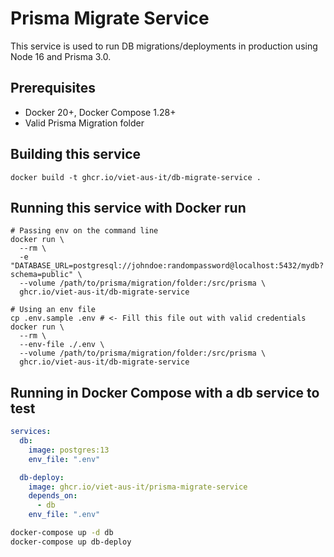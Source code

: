 # Prisma Migrate Service

This service is used to run DB migrations/deployments in production
using Node 16 and Prisma 3.0.

## Prerequisites

- Docker 20+, Docker Compose 1.28+
- Valid Prisma Migration folder

## Building this service

```shell
docker build -t ghcr.io/viet-aus-it/db-migrate-service .
```

## Running this service with Docker run

```shell
# Passing env on the command line
docker run \
  --rm \
  -e "DATABASE_URL=postgresql://johndoe:randompassword@localhost:5432/mydb?schema=public" \
  --volume /path/to/prisma/migration/folder:/src/prisma \
  ghcr.io/viet-aus-it/db-migrate-service

# Using an env file
cp .env.sample .env # <- Fill this file out with valid credentials
docker run \
  --rm \
  --env-file ./.env \
  --volume /path/to/prisma/migration/folder:/src/prisma \
  ghcr.io/viet-aus-it/db-migrate-service
```

## Running in Docker Compose with a db service to test

```yaml
services:
  db:
    image: postgres:13
    env_file: ".env"

  db-deploy:
    image: ghcr.io/viet-aus-it/prisma-migrate-service
    depends_on:
      - db
    env_file: ".env"
```

```bash
docker-compose up -d db
docker-compose up db-deploy
```